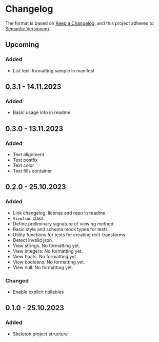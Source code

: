 ﻿# Changelog

The format is based on [Keep a Changelog](https://keepachangelog.com/en/1.0.0/),
and this project adheres
to [Semantic Versioning](https://semver.org/spec/v2.0.0.html).

## Upcoming

### Added

- List text-formatting sample in manifest

## 0.3.1 - 14.11.2023

### Added

- Basic usage info in readme

## 0.3.0 - 13.11.2023

### Added

- Text alignment
- Text postfix
- Text color
- Text fills container

## 0.2.0 - 25.10.2023

### Added

- Link changelog, license and repo in readme
- `ViewJson` class
- Define preliminary signature of viewing method
- Basic style and schema mock types for tests
- Utility functions for tests for creating rect-transforms
- Detect invalid json
- View strings. No formatting yet.
- View integers. No formatting yet.
- View floats. No formatting yet.
- View booleans. No formatting yet.
- View null. No formatting yet.

### Changed

- Enable explicit nullables

## 0.1.0 - 25.10.2023

### Added

- Skeleton project structure